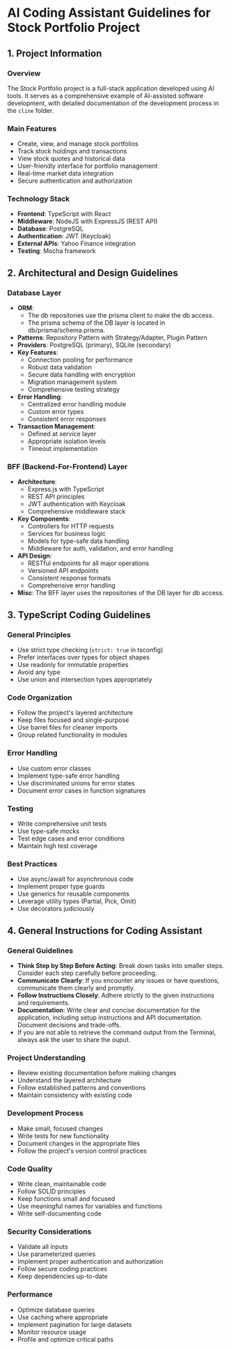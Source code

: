 # AI Coding Assistant Guidelines for Stock Portfolio Project

## 1. Project Information

### Overview

The Stock Portfolio project is a full-stack application developed using AI tools. It serves as a comprehensive example of AI-assisted software development, with detailed documentation of the development process in the `cline` folder.

### Main Features

- Create, view, and manage stock portfolios
- Track stock holdings and transactions
- View stock quotes and historical data
- User-friendly interface for portfolio management
- Real-time market data integration
- Secure authentication and authorization

### Technology Stack

- **Frontend**: TypeScript with React
- **Middleware**: NodeJS with ExpressJS (REST API)
- **Database**: PostgreSQL
- **Authentication**: JWT (Keycloak)
- **External APIs**: Yahoo Finance integration
- **Testing**: Mocha framework

## 2. Architectural and Design Guidelines

### Database Layer

- **ORM**:
  - The db repositories use the prisma client to make the db access.
  - The prisma schema of the DB layer is located in db/prisma/schema.prisma.
- **Patterns**: Repository Pattern with Strategy/Adapter, Plugin Pattern
- **Providers**: PostgreSQL (primary), SQLite (secondary)
- **Key Features**:
  - Connection pooling for performance
  - Robust data validation
  - Secure data handling with encryption
  - Migration management system
  - Comprehensive testing strategy
- **Error Handling**:
  - Centralized error handling module
  - Custom error types
  - Consistent error responses
- **Transaction Management**:
  - Defined at service layer
  - Appropriate isolation levels
  - Timeout implementation

### BFF (Backend-For-Frontend) Layer

- **Architecture**:
  - Express.js with TypeScript
  - REST API principles
  - JWT authentication with Keycloak
  - Comprehensive middleware stack
- **Key Components**:
  - Controllers for HTTP requests
  - Services for business logic
  - Models for type-safe data handling
  - Middleware for auth, validation, and error handling
- **API Design**:
  - RESTful endpoints for all major operations
  - Versioned API endpoints
  - Consistent response formats
  - Comprehensive error handling
- **Misc**: The BFF layer uses the repositories of the DB layer for db access.

## 3. TypeScript Coding Guidelines

### General Principles

- Use strict type checking (`strict: true` in tsconfig)
- Prefer interfaces over types for object shapes
- Use readonly for immutable properties
- Avoid any type
- Use union and intersection types appropriately

### Code Organization

- Follow the project's layered architecture
- Keep files focused and single-purpose
- Use barrel files for cleaner imports
- Group related functionality in modules

### Error Handling

- Use custom error classes
- Implement type-safe error handling
- Use discriminated unions for error states
- Document error cases in function signatures

### Testing

- Write comprehensive unit tests
- Use type-safe mocks
- Test edge cases and error conditions
- Maintain high test coverage

### Best Practices

- Use async/await for asynchronous code
- Implement proper type guards
- Use generics for reusable components
- Leverage utility types (Partial, Pick, Omit)
- Use decorators judiciously

## 4. General Instructions for Coding Assistant

### General Guidelines

- **Think Step by Step Before Acting**: Break down tasks into smaller steps. Consider each step carefully before proceeding.
- **Communicate Clearly**: If you encounter any issues or have questions, communicate them clearly and promptly.
- **Follow Instructions Closely**: Adhere strictly to the given instructions and requirements.
- **Documentation**: Write clear and concise documentation for the application, including setup instructions and API documentation. Document decisions and trade-offs.
- If you are not able to retrieve the command output from the Terminal, always ask the user to share the ouput.

### Project Understanding

- Review existing documentation before making changes
- Understand the layered architecture
- Follow established patterns and conventions
- Maintain consistency with existing code

### Development Process

- Make small, focused changes
- Write tests for new functionality
- Document changes in the appropriate files
- Follow the project's version control practices

### Code Quality

- Write clean, maintainable code
- Follow SOLID principles
- Keep functions small and focused
- Use meaningful names for variables and functions
- Write self-documenting code

### Security Considerations

- Validate all inputs
- Use parameterized queries
- Implement proper authentication and authorization
- Follow secure coding practices
- Keep dependencies up-to-date

### Performance

- Optimize database queries
- Use caching where appropriate
- Implement pagination for large datasets
- Monitor resource usage
- Profile and optimize critical paths
